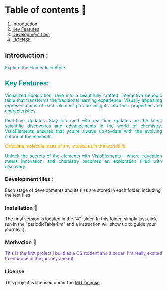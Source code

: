 <!-- TABLE OF CONTENTS -->
# Table of contents :round_pushpin:
1. [Introduction](#Introduction)
2. [Key Features](#Features)
3. [Development files](#Development-files)
4. [LICENSE](#License)

## Introduction <a name="Introduction"></a> :

<div style="text-align:justify; color: #009688;"> <!-- Teal color -->
Explore the Elements in Style

## Key Features:  <a name="Features"></a> 

Visualized Exploration: Dive into a beautifully crafted, interactive periodic table that transforms the traditional learning experience. Visually appealing representations of each element provide insights into their properties and characteristics.

Real-time Updates: Stay informed with real-time updates on the latest scientific discoveries and advancements in the world of chemistry. VisioElements ensures that you're always up-to-date with the evolving nature of the elements.

<span style="color: #FF9800;">Calculate molecule mass of any molecules in the world!!!!!!!</span> <!-- Orange color -->

Unlock the secrets of the elements with VisioElements – where education meets innovation, and chemistry becomes an exploration filled with discovery.

</div>

### Development files <a name="Development-files"></a> : 
Each stage of developments and its files are stored in each folder, including the test files. 

### Installation :dart: 

The final version is located in the "4" folder. In this folder, simply just click run in the "periodicTable4.m" and a instruction will show up to guide your journey :). 

### Motivation :mechanical_arm:

<div style="text-align:justify; color: #673AB7;"> <!-- Deep Purple color -->
This is the first project I build as a CS student and a coder. I'm really excited to embrace in the journey ahead!
</div>

### License

This project is licensed under the [MIT License](LICENSE).
